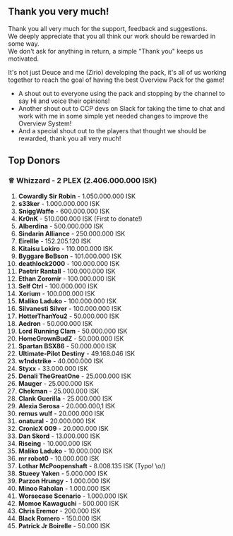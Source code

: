 ## Thank you very much!
Thank you all very much for the support, feedback and suggestions.  
We deeply appreciate that you all think our work should be rewarded in some way.   
We don't ask for anything in return, a simple "Thank you" keeps us motivated.    
  
It's not just Deuce and me (Zirio) developing the pack, it's all of us working together to reach the goal of having the best Overview Pack for the game!  
  
- A shout out to everyone using the pack and stopping by the channel to say Hi and voice their opinions!
- Another shout out to CCP devs on Slack for taking the time to chat and work with me in some simple yet needed changes to improve the Overview System!
- And a special shout out to the players that thought we should be rewarded, thank you all very much!

## Top Donors

### ♕ **Whizzard** - 2 PLEX (2.406.000.000 ISK)

1. **Cowardly Sir Robin** - 1.050.000.000 ISK
1. **s33ker** - 1.000.000.000 ISK
1. **SniggWaffe** - 600.000.000 ISK
1. **Kr0nK** - 510.000.000 ISK (First to donate!)
1. **Alberdina** - 500.000.000 ISK
1. **Sindarin Alliance** - 250.000.000 ISK
1. **Eirellle** - 152.205.120 ISK
1. **Kitaisu Lokiro** - 110.000.000 ISK
1. **Byggare BoBson** - 101.000.000 ISK
1. **deathlock2000** - 100.000.000 ISK
1. **Paetrir Rantall** - 100.000.000 ISK
1. **Ethan Zoromir** - 100.000.000 ISK
1. **Self Ctrl** - 100.000.000 ISK
1. **Xorium** - 100.000.000 ISK
1. **Maliko Laduko** - 100.000.000 ISK
1. **Silvanesti Silver** - 100.000.000 ISK
1. **HotterThanYou2** - 50.000.000 ISK
1. **Aedron** - 50.000.000 ISK
1. **Lord Running Clam** - 50.000.000 ISK
1. **HomeGrownBudZ** - 50.000.000 ISK
1. **Spartan BSX86** - 50.000.000 ISK
1. **Ultimate-Pilot Destiny** - 49.168.046 ISK
1. **w1ndstrike** - 40.000.000 ISK
1. **Styxx** - 33.000.000 ISK
1. **Denali TheGreatOne** - 25.000.000 ISK
1. **Mauger** - 25.000.000 ISK
1. **Chekman** - 25.000.000 ISK
1. **Clank Guerilla** - 25.000.000 ISK
1. **Alexia Serosa** - 20.000.000,1 ISK
1. **remus wulf** - 20.000.000 ISK
1. **onatural** - 20.000.000 ISK
1. **CronicX 009** - 20.000.000 ISK
1. **Dan Skord** - 13.000.000 ISK
1. **Riseing** - 10.000.000 ISK
1. **Maliko Laduko** - 10.000.000 ISK
1. **mr robot0** - 10.000.000 ISK
1. **Lothar McPoopenshaft** - 8.008.135 ISK (Typo! \o/)
1. **Stueey Yaken** - 5.000.000 ISK
1. **Parzon Hrungy** - 1.000.000 ISK
1. **Minoo Raholan** - 1.000.000 ISK
1. **Worsecase Scenario** - 1.000.000 ISK
1. **Momoe Kawaguchi** - 500.000 ISK
1. **Chris Eremor** - 200.000 ISK
1. **Black Romero** - 150.000 ISK
1. **Patrick Jr Boirelle** - 50.000 ISK